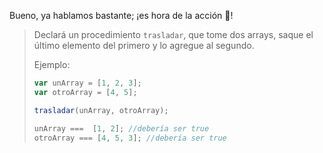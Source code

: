 Bueno, ya hablamos bastante; ¡es hora de la acción :movie_camera:!

> Declará un procedimiento `trasladar`, que tome dos arrays, saque el último elemento del primero y lo agregue al segundo. 
>
> Ejemplo: 
>
>```javascript
> var unArray = [1, 2, 3];
> var otroArray = [4, 5];
>
> trasladar(unArray, otroArray);
>
> unArray ===  [1, 2]; //debería ser true
> otroArray === [4, 5, 3]; //debería ser true
>```